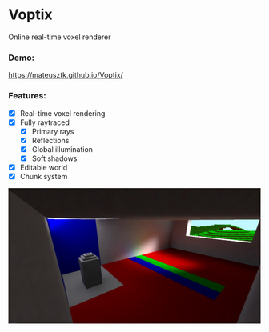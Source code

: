 # Voptix
Online real-time voxel renderer   

### Demo:
https://mateusztk.github.io/Voptix/   

### Features:
- [x] Real-time voxel rendering
- [x] Fully raytraced
    - [x] Primary rays
    - [x] Reflections
    - [x] Global illumination
    - [x] Soft shadows
- [x] Editable world
- [x] Chunk system

![Renderella](https://github.com/MateuszTk/Voptix/blob/main/readme/sample.jpg?raw=true)
